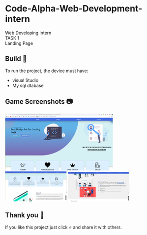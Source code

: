 # Code-Alpha-Web-Development-intern
Web Developing intern<br>
TASK 1<br>
Landing Page <br>
## **Build** 📜
 To run the project, the device must have:
 - visual Studio 
 - My sql dtabase

## **Game Screenshots** 📷
<p float="left">
	<img src = "Task 1/photo/Capture.PNG" width="350">
	<img src = "Task 1/photo/Capture1.PNG" width="200">
  <img src = "Task 1/photo/Capture2.PNG" width="200">
</p>


## **Thank you** 💖
If you like this project just click ⭐ and share it with others.
